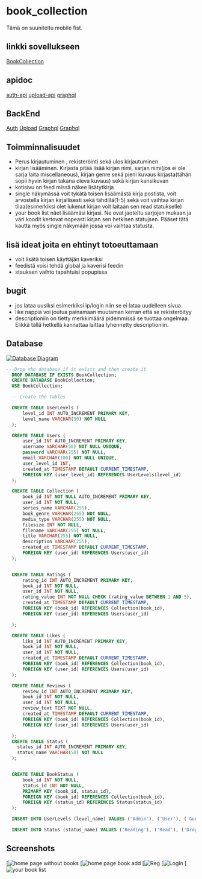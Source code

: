 # book_collection
Tämä on suuniteltu mobile fist.

## linkki sovellukseen
[BookCollection](http://10.120.32.88/)

## apidoc

[auth-api](https://10.120.32.88/auth-api/)
[upload-api](https://10.120.32.88/upload-api/)
[graphql](https://github.com/Aihki/book_collection/blob/main/graphql_documentation.md)

## BackEnd
[Auth](https://10.120.32.88/auth-api/api/v1)
[Upload](https://10.120.32.88/upload-api/api/v1)
[Graphql](http://10.120.32.88/graphql/graphql)
[Graphql](http://10.120.32.88/graphql/)

## Toimminnalisuudet

* Perus kirjautuminen , rekisteröinti sekä ulos kirjautuminen
* kirjan lisääminen. Kirjasta pitää lisää kirjan nimi, sarjan nimi(jos ei ole sarja laita miscellaneous), kirjan genre sekä pieni kuvaus kirjasta(tähän sopii hyvin kirjan takana oleva kuvaus) sekä kirjan kansikuvan
* kotisivu on feed missä näkee lisätytkirja
* single näkymässä voit tykätä toisen lisäämästä kirja postista, voit arvostella kirjan kirjallisesti sekä tähdillä(1-5) sekä voit vaihtaa kirjan tilaa(esimerkiksi olet lukenut kirjan voit laitaan sen read statukselle)
* your book list näet lisäämäsi kirjasi. Ne ovat jaoteltu sarjojen mukaan ja väri koodit kertovat nopeasti kirjan sen hetkisen statujsen. Pääset tätä kautta myös single näkymään jossa voi vaihtaa statusta.

## lisä ideat joita en ehtinyt totoeuttamaan

* voit lisätä toisen käyttäjän kaveriksi
* feedistä voisi tehdä global ja kaverisi feedin
* stauksen vaihto tapahtuisi popupissa


## bugit

* jos lataa uusiksi esimerkiksi ip/login niin se ei lataa uudelleen sivua.
* like nappia voi joutua painamaan muutaman kerran että se rekisteröityy
* descriptioniin on tietty merkkimäärä pidemmissä se tuottaa ongelmaa. Elikkä tällä hetkellä kannattaa laittaa lyhennetty descriptioniin.

## Database
[![Database Diagram](https://github.com/Aihki/book_collection/blob/main/screenshots/database-diagram.png)](https://github.com/Aihki/book_collection/blob/main/screenshots/database-diagram.png)
```sql
-- Drop the database if it exists and then create it
  DROP DATABASE IF EXISTS BookCollection;
  CREATE DATABASE BookCollection;
  USE BookCollection;

  -- Create the tables

  CREATE TABLE UserLevels (
      level_id INT AUTO_INCREMENT PRIMARY KEY,
      level_name VARCHAR(50) NOT NULL
  );

  CREATE TABLE Users (
      user_id INT AUTO_INCREMENT PRIMARY KEY,
      username VARCHAR(50) NOT NULL UNIQUE,
      password VARCHAR(255) NOT NULL,
      email VARCHAR(100) NOT NULL UNIQUE,
      user_level_id INT,
      created_at TIMESTAMP DEFAULT CURRENT_TIMESTAMP,
      FOREIGN KEY (user_level_id) REFERENCES UserLevels(level_id)
  );

  CREATE TABLE Collection (
      book_id INT NOT NULL AUTO_INCREMENT PRIMARY KEY,
      user_id INT NOT NULL,
      series_name VARCHAR(255),
      book_genre VARCHAR(255) NOT NULL,
      media_type VARCHAR(255) NOT NULL,
      filesize INT NOT NULL,
      filename VARCHAR(255) NOT NULL,
      title VARCHAR(255) NOT NULL,
      description VARCHAR(255),
      created_at TIMESTAMP DEFAULT CURRENT_TIMESTAMP,
      FOREIGN KEY (user_id) REFERENCES Users(user_id)
  );


  CREATE TABLE Ratings (
      rating_id INT AUTO_INCREMENT PRIMARY KEY,
      book_id INT NOT NULL,
      user_id INT NOT NULL,
      rating_value INT NOT NULL CHECK (rating_value BETWEEN 1 AND 5),
      created_at TIMESTAMP DEFAULT CURRENT_TIMESTAMP,
      FOREIGN KEY (book_id) REFERENCES Collection(book_id),
      FOREIGN KEY (user_id) REFERENCES Users(user_id)

  );

  CREATE TABLE Likes (
      like_id INT AUTO_INCREMENT PRIMARY KEY,
      book_id INT NOT NULL,
      user_id INT NOT NULL,
      created_at TIMESTAMP DEFAULT CURRENT_TIMESTAMP,
      FOREIGN KEY (book_id) REFERENCES Collection(book_id),
      FOREIGN KEY (user_id) REFERENCES Users(user_id)
  );

  CREATE TABLE Reviews (
      review_id INT AUTO_INCREMENT PRIMARY KEY,
      book_id INT NOT NULL,
      user_id INT NOT NULL,
      review_text TEXT NOT NULL,
      created_at TIMESTAMP DEFAULT CURRENT_TIMESTAMP,
      FOREIGN KEY (book_id) REFERENCES Collection(book_id),
      FOREIGN KEY (user_id) REFERENCES Users(user_id)

  );
  CREATE TABLE Status (
    status_id INT AUTO_INCREMENT PRIMARY KEY,
    status_name VARCHAR(50) NOT NULL
  );


  CREATE TABLE BookStatus (
      book_id INT NOT NULL,
      status_id INT NOT NULL,
      PRIMARY KEY (book_id, status_id),
      FOREIGN KEY (book_id) REFERENCES Collection(book_id),
      FOREIGN KEY (status_id) REFERENCES Status(status_id)
  );

  INSERT INTO UserLevels (level_name) VALUES ('Admin'), ('User'), ('Guest');

  INSERT INTO Status (status_name) VALUES ('Reading'), ('Read'), ('Dropped'), ('Want to Read'), ('paused');
```

## Screenshots
[![home page without books](https://github.com/Aihki/book_collection/blob/main/screenshots/home_without_books.png)
[![home page book add](https://github.com/Aihki/book_collection/blob/main/screenshots/home_with_book.png)
[![Reg](https://github.com/Aihki/book_collection/blob/main/screenshots/reg.png)
[![LogIn](https://github.com/Aihki/book_collection/blob/main/screenshots/log.png)
[![your book list](https://github.com/Aihki/book_collection/blob/main/screenshots/your_book_list.png)



